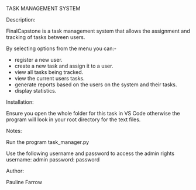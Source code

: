 TASK MANAGEMENT SYSTEM

Description:

FinalCapstone is a task management system that allows the assignment and tracking of tasks between users. 

By selecting options from the menu you can:-

- register a new user.
- create a new task and assign it to a user.
- view all tasks being tracked.
- view the current users tasks.
- generate reports based on the users on the system and their tasks.
- display statistics.

Installation:

Ensure you open the whole folder for this task in VS Code otherwise the 
program will look in your root directory for the text files.

Notes: 

Run the program task_manager.py

Use the following username and password to access the admin rights 
username: admin
password: password

Author:

Pauline Farrow
